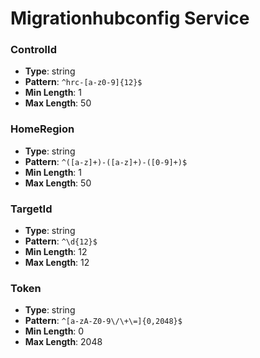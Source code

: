 # Migrationhubconfig Service

### ControlId
- **Type**: string
- **Pattern**: `^hrc-[a-z0-9]{12}$`
- **Min Length**: 1
- **Max Length**: 50

### HomeRegion
- **Type**: string
- **Pattern**: `^([a-z]+)-([a-z]+)-([0-9]+)$`
- **Min Length**: 1
- **Max Length**: 50

### TargetId
- **Type**: string
- **Pattern**: `^\d{12}$`
- **Min Length**: 12
- **Max Length**: 12

### Token
- **Type**: string
- **Pattern**: `^[a-zA-Z0-9\/\+\=]{0,2048}$`
- **Min Length**: 0
- **Max Length**: 2048

